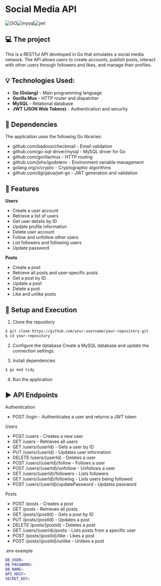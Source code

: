 # Social Media API
<div style="display:flex">
  <img align="center" alt="GO" src="https://img.shields.io/badge/Go-00ADD8?style=for-the-badge&logo=go&logoColor=white" />
  <img align="center" alt="mysql" src="https://img.shields.io/badge/MySQL-005C84?style=for-the-badge&logo=mysql&logoColor=white" />
  <img align="center" alt="jwt" src="https://img.shields.io/badge/JWT-000000?style=for-the-badge&logo=JSON%20web%20tokens&logoColor=white" />
</div>


## 💻 The project 
This is a RESTful API developed in Go that simulates a social media network. The API allows users to create accounts, publish posts, interact with other users through followers and likes, and manage their profiles.

## 💡 Technologies Used:

- **Go (Golang)** - Main programming language
- **Gorilla Mux** - HTTP router and dispatcher
- **MySQL** - Relational database
- **JWT (JSON Web Tokens)** - Authentication and security


## 📘 Dependencies

The application uses the following Go libraries:
- github.com/badoux/checkmail - Email validation
- github.com/go-sql-driver/mysql - MySQL driver for Go
- github.com/gorilla/mux - HTTP routing
- github.com/joho/godotenv - Environment variable management
- golang.org/x/crypto - Cryptographic algorithms
- github.com/dgrijalva/jwt-go - JWT generation and validation

## 🚀 Features

**Users**
- Create a user account
- Retrieve a list of users
- Get user details by ID
- Update profile information
- Delete user account
- Follow and unfollow other users
- List followers and following users
- Update password

**Posts**
- Create a post
- Retrieve all posts and user-specific posts
- Get a post by ID
- Update a post
- Delete a post
- Like and unlike posts

## 🔧 Setup and Execution
1. Clone the repository
```bash
$ git clone https://github.com/your-username/your-repository.git
$ cd your-repository
```
2. Configure the database
Create a MySQL database and update the connection settings.

3. Install dependencies
```bash
$ go mod tidy
```
4. Run the application

## ▶️ API Endpoints

Authentication
- POST /login - Authenticates a user and returns a JWT token

Users
- POST /users - Creates a new user
- GET /users - Retrieves all users
- GET /users/{userId} - Gets a user by ID
- PUT /users/{userId} - Updates user information
- DELETE /users/{userId} - Deletes a user
- POST /users/{userId}/follow - Follows a user
- POST /users/{userId}/unfollow - Unfollows a user
- GET /users/{userId}/followers - Lists followers
- GET /users/{userId}/following - Lists users being followed
- POST /users/{userId}/updatePassword - Updates password

Posts
- POST /posts - Creates a post
- GET /posts - Retrieves all posts
- GET /posts/{postId} - Gets a post by ID
- PUT /posts/{postId} - Updates a post
- DELETE /posts/{postId} - Deletes a post
- GET /users/{userId}/posts - Lists posts from a specific user
- POST /posts/{postId}/like - Likes a post
- POST /posts/{postId}/unlike - Unlikes a post

.env example
```bash
DB_USER=
DB_PASSWORD=
DB_NAME=
API_HOST=
SECRET_KEY=
```






